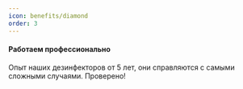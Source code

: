 ```yaml
---
icon: benefits/diamond
order: 3
---
```

#### Работаем профессионально
Опыт наших дезинфекторов от 5 лет, они справляются с самыми сложными случаями. Проверено!
